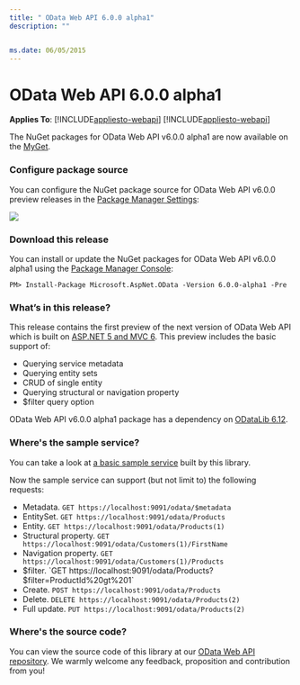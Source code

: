 ```yaml
---
title: " OData Web API 6.0.0 alpha1"
description: ""


ms.date: 06/05/2015
---
```

# OData Web API 6.0.0 alpha1
**Applies To**:
[!INCLUDE[appliesto-webapi](../includes/appliesto-webapi-v7.md)]
[!INCLUDE[appliesto-webapi](../includes/appliesto-webapi-v6.md)]

The NuGet packages for OData Web API v6.0.0 alpha1 are now available on the [MyGet](https://www.myget.org/F/odatavnext/api/v2).

### Configure package source
You can configure the NuGet package source for OData Web API v6.0.0 preview releases in the [Package Manager Settings](https://docs.nuget.org/Consume/Package-Manager-Dialog):

![](/odata/assets/07-06-package-src.png)

### Download this release
You can install or update the NuGet packages for OData Web API v6.0.0 alpha1 using the [Package Manager Console](https://docs.nuget.org/docs/start-here/using-the-package-manager-console):

```
PM> Install-Package Microsoft.AspNet.OData -Version 6.0.0-alpha1 -Pre
```

### What’s in this release?
This release contains the first preview of the next version of OData Web API which is built on [ASP.NET 5 and MVC 6](https://www.asp.net/vnext). This preview includes the basic support of:

 - Querying service metadata
 - Querying entity sets
 - CRUD of single entity
 - Querying structural or navigation property
 - $filter query option
 
OData Web API v6.0.0 alpha1 package has a dependency on [ODataLib 6.12](https://www.nuget.org/packages/Microsoft.OData.Core/6.12.0).

### Where's the sample service?
You can take a look at [a basic sample service](https://github.com/OData/WebApi/tree/v6.0.0-alpha1/vNext/samples/ODataSample.Web) built by this library.

Now the sample service can support (but not limit to) the following requests:

 - Metadata. `GET https://localhost:9091/odata/$metadata`
 - EntitySet. `GET https://localhost:9091/odata/Products`
 - Entity. `GET https://localhost:9091/odata/Products(1)`
 - Structural property. `GET https://localhost:9091/odata/Customers(1)/FirstName`
 - Navigation property. `GET https://localhost:9091/odata/Customers(1)/Products`
 - $filter. `GET https://localhost:9091/odata/Products?$filter=ProductId%20gt%201`
 - Create. `POST https://localhost:9091/odata/Products`
 - Delete. `DELETE https://localhost:9091/odata/Products(2)`
 - Full update. `PUT https://localhost:9091/odata/Products(2)`

### Where's the source code?
You can view the source code of this library at our [OData Web API repository](https://github.com/OData/WebApi/tree/v6.0.0-alpha1/vNext). We warmly welcome any feedback, proposition and contribution from you!